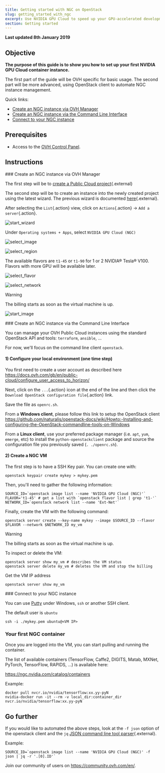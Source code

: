```yaml
---
title: Getting started with NGC on OpenStack
slug: getting_started_with_ngc
excerpt: Use NVIDIA GPU Cloud to speed up your GPU-accelerated development
section: Getting started
---
```


**Last updated 8th January 2019**

## Objective

**The purpose of this guide is to show you how to set up your first NVIDIA GPU Cloud container instance.**

The first part of the guide will be OVH specific for basic usage. The second part will be more advanced, using OpenStack client to automate NGC instance management.

Quick links:

- <a href='#via_manager'>Create an NGC instance via OVH Manager</a>
- <a href='#via_cli'>Create an NGC instance via the Command Line Interface</a>
- <a href='#connect_vm'>Connect to your NGC instance</a>

## Prerequisites

* Access to the [OVH Control Panel](https://www.ovh.com/auth/?action=gotomanager). 

## Instructions

<a id='via_manager'>
### Create an NGC instance via OVH Manager
</a>

The first step will be to [create a Public Cloud project](https://docs.ovh.com/gb/en/public-cloud/getting_started_with_public_cloud_logging_in_and_creating_a_project/){.external}

The second step will be to create an instance into the newly created project using the latest wizard. The previous wizard is documented [here](https://docs.ovh.com/gb/en/public-cloud/create_an_instance_in_your_ovh_customer_account/){.external}.

After selecting the `List`{.action} view, click on `Actions`{.action} -> `Add a server`{.action}.

![start_wizard](images/step_0.jpg)

Under `Operating systems + Apps`, select `NVIDIA GPU Cloud (NGC)`

![select_image](images/step_10.jpg)

![select_region](images/step_20.jpg)

The available flavors are `t1-45` or `t1-90` for 1 or 2 NVIDIA® Tesla® V100. Flavors with more GPU will be available later.

![select_flavor](images/step_30.jpg)

![select_network](images/step_40.jpg)

> [!warning]
>
> The billing starts as soon as the virtual machine is up.
>

![start_image](images/step_50.jpg)

<a id='via_cli'>
### Create an NGC instance via the Command Line Interface
</a>

You can manage your OVH Public Cloud instances using the standard OpenStack API and tools: `terraform`, `ansible`, ...

For now, we'll focus on the command line client `openstack`.

#### 1) Configure your local environment (one time step)

You first need to create a user account as described here <https://docs.ovh.com/gb/en/public-cloud/configure_user_access_to_horizon/>

Next, click on the `...`{.action} icon at the end of the line and then click the `Download OpenStack configuration file`{.action} link.

Save the file as `openrc.sh`.

From a **Windows client**, please follow this link to setup the OpenStack client <https://github.com/naturalis/openstack-docs/wiki/Howto:-Installing-and-configuring-the-OpenStack-commandline-tools-on-Windows>

From a **Linux client**, use your preferred package manager (i.e. `apt`, `yum`, `emerge`, etc) to install the `python-openstackclient` package and source the configuration file you previously saved (`. ./openrc.sh`).

#### 2) Create a NGC VM

The first step is to have a SSH Key pair. You can create one with:

```shell
openstack keypair create mykey > mykey.pem
```

Then, you'll need to gather the following information:

```shell
SOURCE_ID=`openstack image list --name 'NVIDIA GPU Cloud (NGC)'`
FLAVOR='t1-45' # get a list with `openstack flavor list | grep 't1-'`
NETWORK_ID=`openstack network list --name 'Ext-Net'`
```

Finally, create the VM with the following command:

```shell
openstack server create --key-name mykey --image $SOURCE_ID --flavor $FLAVOR --network $NETWORK_ID my_vm
```

> [!warning]
>
> The billing starts as soon as the virtual machine is up.
>

To inspect or delete the VM:

```shell
openstack server show my_vm # describes the VM status
openstack server delete my_vm # deletes the VM and stop the billing
```

Get the VM IP address

```shell
openstack server show my_vm
```

<a id='connect_vm'>
### Connect to your NGC instance
</a>

You can use [Putty](https://www.putty.org/) under Windows, `ssh` or another SSH client.

The default user is `ubuntu`

```shell
ssh -i ./mykey.pem ubuntu@<VM IP>
```

### Your first NGC container

Once you are logged into the VM, you can start pulling and running the container.

The list of available containers (TensorFlow, Caffe2, DIGITS, Matab, MXNet, PyTorch, TensorFlow, RAPIDS, ...) is available here:

<https://ngc.nvidia.com/catalog/containers>

Example:

```shell
docker pull nvcr.io/nvidia/tensorflow:xx.yy-pyN
nvidia-docker run -it --rm -v local_dir:container_dir nvcr.io/nvidia/tensorflow:xx.yy-pyN
```

<!--
Please click the link below to see an example of semantic segmentation with NVIDIA DIGITS:

<https://github.com/NVIDIA/DIGITS/tree/master/examples/semantic-segmentation>

```shell
docker pull nvcr.io/nvidia/digits:18.11-tensorflow
docker run -p 8888:5000 nvcr.io/nvidia/digits:18.11-tensorflow
```

Then navigate to `http://your_vm_ip:8888`. 

Please click the link below for more options and explanations:

<https://ngc.nvidia.com/catalog/containers/nvidia%2Fdigits>.
-->

## Go further

If you would like to automated the above steps, look at the `-f json` option of the openstack client and the `jq` [JSON command line tool parser](https://stedolan.github.io/jq/manual/){.external}.

Example:

```shell
SOURCE_ID=`openstack image list --name 'NVIDIA GPU Cloud (NGC)' -f json | jq -r '.[0].ID'`
```

Join our community of users on <https://community.ovh.com/en/>.
